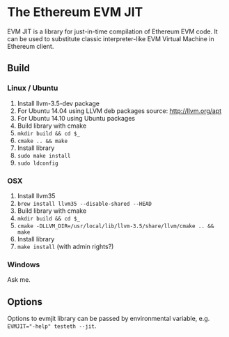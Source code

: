 # The Ethereum EVM JIT

EVM JIT is a library for just-in-time compilation of Ethereum EVM code.
It can be used to substitute classic interpreter-like EVM Virtual Machine in Ethereum client.

## Build

### Linux / Ubuntu

1. Install llvm-3.5-dev package
  1. For Ubuntu 14.04 using LLVM deb packages source: http://llvm.org/apt
  2. For Ubuntu 14.10 using Ubuntu packages
2. Build library with cmake
  1. `mkdir build && cd $_`
  2. `cmake .. && make`
3. Install library
  1. `sudo make install`
  2. `sudo ldconfig`
  
### OSX

1. Install llvm35
  1. `brew install llvm35 --disable-shared --HEAD`
2. Build library with cmake
  1. `mkdir build && cd $_`
  2. `cmake -DLLVM_DIR=/usr/local/lib/llvm-3.5/share/llvm/cmake .. && make`
3. Install library
  1. `make install` (with admin rights?)
  
### Windows

Ask me.

## Options

Options to evmjit library can be passed by environmental variable, e.g. `EVMJIT="-help" testeth --jit`.
